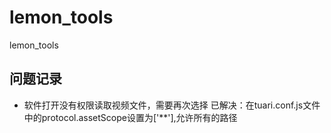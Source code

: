 # lemon_tools

lemon_tools

## 问题记录

- 软件打开没有权限读取视频文件，需要再次选择
  已解决：在tuari.conf.js文件中的protocol.assetScope设置为['**'],允许所有的路径

